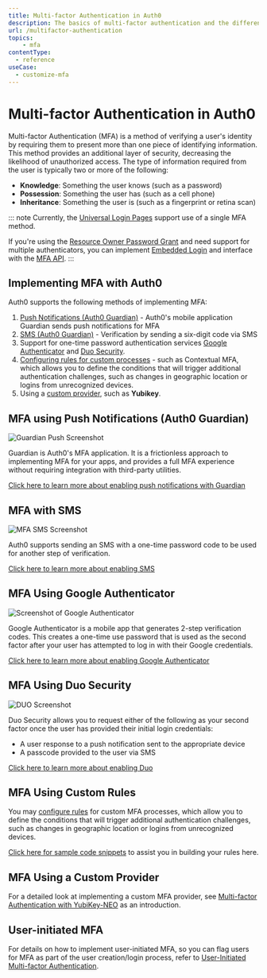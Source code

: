 ```yaml
---
title: Multi-factor Authentication in Auth0
description: The basics of multi-factor authentication and the different methods of implementing it with Auth0.
url: /multifactor-authentication
topics:
    - mfa
contentType:
  - reference
useCase:
  - customize-mfa
---
```


# Multi-factor Authentication in Auth0

Multi-factor Authentication (MFA) is a method of verifying a user's identity by requiring them to present more than one piece of identifying information. This method provides an additional layer of security, decreasing the likelihood of unauthorized access. The type of information required from the user is typically two or more of the following:

* **Knowledge**: Something the user knows (such as a password)
* **Possession**: Something the user has (such as a cell phone)
* **Inheritance**: Something the user is (such as a fingerprint or retina scan)

::: note
Currently, the [Universal Login Pages](/hosted-pages/login) support use of a single MFA method.

If you're using the [Resource Owner Password Grant](/api-auth/tutorials/multifactor-resource-owner-password) and need support for multiple authenticators, you can implement [Embedded Login](/guides/login/universal-vs-embedded#embedded-login-with-auth0) and interface with the [MFA API](/multifactor-authentication/api).
:::

## Implementing MFA with Auth0

Auth0 supports the following methods of implementing MFA:

1. [Push Notifications (Auth0 Guardian)](/multifactor-authentication#mfa-using-push-notifications-auth0-guardian-) - Auth0's mobile application Guardian sends push notifications for MFA
2. [SMS (Auth0 Guardian)](/multifactor-authentication#mfa-with-sms) - Verification by sending a six-digit code via SMS
3. Support for one-time password authentication services [Google Authenticator](/multifactor-authentication#mfa-using-google-authenticator) and [Duo Security](/multifactor-authentication#mfa-using-duo-security).
4. [Configuring rules for custom processes](/multifactor-authentication#mfa-using-custom-rules) - such as Contextual MFA, which allows you to define the conditions that will trigger additional authentication challenges, such as changes in geographic location or logins from unrecognized devices.
5. Using a [custom provider](/multifactor-authentication#mfa-using-a-custom-provider), such as **Yubikey**.

## MFA using Push Notifications (Auth0 Guardian)

<div class="phone-mockup"><img src="/media/articles/mfa/guardian-push.png" alt="Guardian Push Screenshot"/></div>

Guardian is Auth0's MFA application. It is a frictionless approach to implementing MFA for your apps, and provides a full MFA experience without requiring integration with third-party utilities.

[Click here to learn more about enabling push notifications with Guardian](/multifactor-authentication/guardian)

## MFA with SMS

<div class="phone-mockup"><img src="/media/articles/mfa/sms-screenshot.png" alt="MFA SMS Screenshot"/></div>

Auth0 supports sending an SMS with a one-time password code to be used for another step of verification.

[Click here to learn more about enabling SMS](/multifactor-authentication/guardian/admin-guide#support-for-sms)

## MFA Using Google Authenticator

<div class="phone-mockup"><img src="/media/articles/mfa/google-auth-screenshot.png" alt="Screenshot of Google Authenticator"/></div>

Google Authenticator is a mobile app that generates 2-step verification codes. This creates a one-time use password that is used as the second factor after your user has attempted to log in with their Google credentials.

[Click here to learn more about enabling Google Authenticator](/multifactor-authentication/google-authenticator)

## MFA Using Duo Security

<div class="phone-mockup"><img src="/media/articles/mfa/duo-screenshot.png" alt="DUO Screenshot"/></div>

Duo Security allows you to request either of the following as your second factor once the user has provided their initial login credentials:

* A user response to a push notification sent to the appropriate device
* A passcode provided to the user via SMS

[Click here to learn more about enabling Duo](/multifactor-authentication/duo)

## MFA Using Custom Rules

You may [configure rules](/rules) for custom MFA processes, which allow you to define the conditions that will trigger additional authentication challenges, such as changes in geographic location or logins from unrecognized devices.

[Click here for sample code snippets](/multifactor-authentication/custom) to assist you in building your rules here.

## MFA Using a Custom Provider

For a detailed look at implementing a custom MFA provider, see [Multi-factor Authentication with YubiKey-NEO](/multifactor-authentication/yubikey) as an introduction.

## User-initiated MFA

For details on how to implement user-initiated MFA, so you can flag users for MFA as part of the user creation/login process, refer to [User-Initiated Multi-factor Authentication](/multifactor-authentication/user-initiated-mfa).
